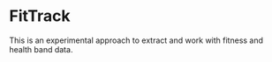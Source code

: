 # FitTrack

This is an experimental approach to extract and work with fitness and health band data.
